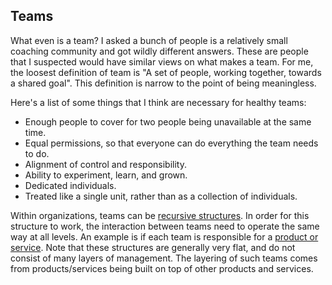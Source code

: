 ## Teams

What even is a team?
I asked a bunch of people is a relatively small coaching community and got wildly different answers. 
These are people that I suspected would have similar views on what makes a team.
For me, the loosest definition of team is "A set of people, working together, towards a shared goal".
This definition is narrow to the point of being meaningless.

Here's a list of some things that I think are necessary for healthy teams:
- Enough people to cover for two people being unavailable at the same time.
- Equal permissions, so that everyone can do everything the team needs to do.
- Alignment of control and responsibility. 
- Ability to experiment, learn, and grown.
- Dedicated individuals.
- Treated like a single unit, rather than as a collection of individuals.

Within organizations, teams can be [recursive structures](./recursive-structures.md).
In order for this structure to work, the interaction between teams need to operate the same way at all levels.
An example is if each team is responsible for a [product or service](./products-services.md).
Note that these structures are generally very flat, and do not consist of many layers of management.
The layering of such teams comes from products/services being built on top of other products and services.